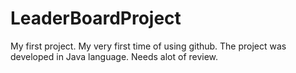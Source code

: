 # LeaderBoardProject
My first project.
My very first time of using github. The project was developed in Java language. Needs alot of review.
